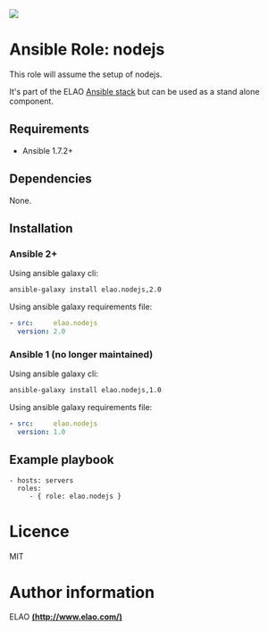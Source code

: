 <img src="http://www.elao.com/images/corpo/logo_red_small.png"/>

# Ansible Role: nodejs

This role will assume the setup of nodejs.

It's part of the ELAO [Ansible stack](http://ansible.elao.com) but can be used as a stand alone component.

## Requirements

- Ansible 1.7.2+

## Dependencies

None.

## Installation

### Ansible 2+

Using ansible galaxy cli:

```bash
ansible-galaxy install elao.nodejs,2.0
```

Using ansible galaxy requirements file:

```yaml
- src:     elao.nodejs
  version: 2.0
```

### Ansible 1 (no longer maintained)

Using ansible galaxy cli:

```bash
ansible-galaxy install elao.nodejs,1.0
```

Using ansible galaxy requirements file:

```yaml
- src:     elao.nodejs
  version: 1.0
```

## Example playbook

    - hosts: servers
      roles:
         - { role: elao.nodejs }

# Licence

MIT

# Author information

ELAO [**(http://www.elao.com/)**](http://www.elao.com)
